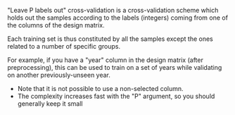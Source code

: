 "Leave P labels out" cross-validation is a cross-validation scheme which holds out the samples according to the labels (integers) coming from one of the columns of the design matrix. 

Each training set is thus constituted by all the samples except the ones related to a number of specific groups.

For example, if you have a "year" column in the design matrix (after preprocessing), this can be used to train on a set of years while validating on another previously-unseen year.

* Note that it is not possible to use a non-selected column.
* The complexity increases fast with the "P" argument, so you should generally keep it small

